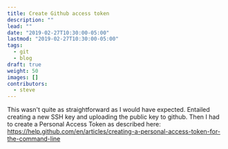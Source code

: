 ```yaml
---
title: Create Github access token
description: ""
lead: ""
date: "2019-02-27T10:30:00-05:00"
lastmod: "2019-02-27T10:30:00-05:00"
tags:
  - git
  - blog
draft: true
weight: 50
images: []
contributors:
  - steve
---
```


This wasn't quite as straightforward as I would have expected. Entailed
creating a new SSH key and uploading the public key to github. Then I
had to create a Personal Access Token as described here:
https://help.github.com/en/articles/creating-a-personal-access-token-for-the-command-line
